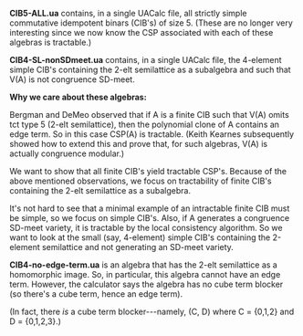 **CIB5-ALL.ua** contains, in a single UACalc file, all strictly simple
commutative idempotent binars (CIB's) of size 5.
(These are no longer very interesting since we now know the CSP associated with
each of these algebras is tractable.)

**CIB4-SL-nonSDmeet.ua** contains, in a single UACalc file, the 4-element
simple CIB's containing the 2-elt semilattice as a subalgebra and such that
V(A) is not congruence SD-meet.

**Why we care about these algebras:**

Bergman and DeMeo observed that if A is a finite CIB such that V(A) omits tct
type 5 (2-elt semilattice), then the polynomial clone of A contains an edge
term.  So in this case CSP(A) is tractable.  (Keith Kearnes subsequently showed
how to extend this and prove that, for such algebras, V(A) is actually
congruence modular.) 

We want to show that all finite CIB's yield tractable CSP's.  Because of the
above mentioned observations, we focus on tractability of finite CIB's
containing the 2-elt semilattice as a subalgebra.

It's not hard to see that a minimal example of an intractable finite CIB must
be simple, so we focus on simple CIB's.  Also, if A generates a congruence
SD-meet variety, it is tractable by the local consistency algorithm.
So we want to look at the small (say, 4-element) simple CIB's containing the
2-element semilattice and not generating an SD-meet variety.

**CIB4-no-edge-term.ua** is an algebra that has the 2-elt semilattice as
a homomorphic image. So, in particular, this algebra cannot have an edge term.
However, the calculator says the algebra has no cube term blocker (so there's a
cube term, hence an edge term).

(In fact, there *is* a cube term blocker---namely, (C, D) where C = {0,1,2} and D = {0,1,2,3}.)


